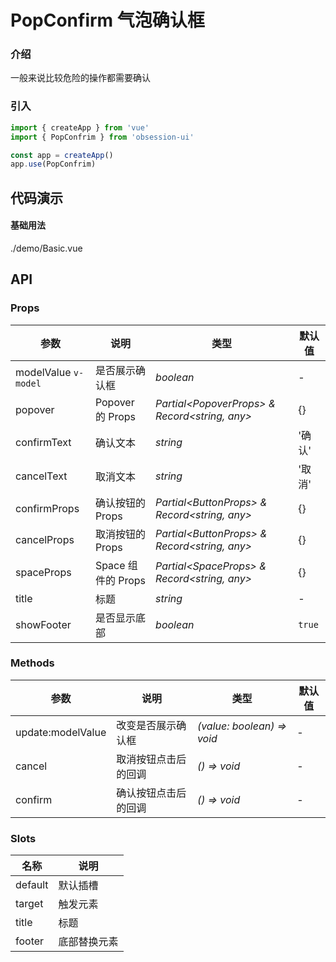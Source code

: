# PopConfirm 气泡确认框

### 介绍

一般来说比较危险的操作都需要确认

### 引入

```js
import { createApp } from 'vue'
import { PopConfrim } from 'obsession-ui'

const app = createApp()
app.use(PopConfrim)
```

## 代码演示

#### 基础用法

<demo-code transform>./demo/Basic.vue</demo-code>

## API

### Props

| 参数      | 说明           | 类型                                                                | 默认值 |
| --------- | -------------- | ------------------------------------------------------------------- | ------ |
| modelValue `v-model`      | 是否展示确认框       | _boolean_          | -     |
| popover | Popover 的 Props | _Partial\<PopoverProps\> & Record<string, any\>_ | {} |
| confirmText | 确认文本 | _string_ | '确认' |
| cancelText | 取消文本 | _string_ | '取消' |
| confirmProps | 确认按钮的 Props | _Partial\<ButtonProps\> & Record<string, any\>_ | {} |
| cancelProps | 取消按钮的 Props | _Partial\<ButtonProps\> & Record<string, any\>_ | {} |
| spaceProps | Space 组件的 Props | _Partial\<SpaceProps\> & Record<string, any\>_ | {} |
| title | 标题 | _string_ | - |
| showFooter | 是否显示底部 | _boolean_ | `true` |

### Methods

| 参数      | 说明           | 类型                                                                | 默认值 |
| --------- | -------------- | ------------------------------------------------------------------- | ------ |
| update:modelValue      | 改变是否展示确认框       | _(value: boolean) => void_          | -     |
| cancel      | 取消按钮点击后的回调       | _() => void_          | -     |
| confirm      | 确认按钮点击后的回调       | _() => void_          | -     |

### Slots

| 名称    | 说明     |
| ------- | -------- |
| default | 默认插槽 |
| target | 触发元素 |
| title | 标题 |
| footer | 底部替换元素 |